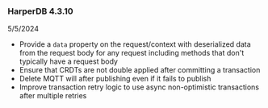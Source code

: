 ### HarperDB 4.3.10
5/5/2024

* Provide a `data` property on the request/context with deserialized data from the request body for any request including methods that don't typically have a request body
* Ensure that CRDTs are not double applied after committing a transaction
* Delete MQTT will after publishing even if it fails to publish
* Improve transaction retry logic to use async non-optimistic transactions after multiple retries 